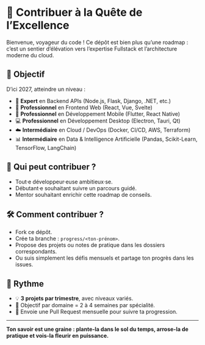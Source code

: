 # 🤝 Contribuer à la Quête de l’Excellence

Bienvenue, voyageur du code ! Ce dépôt est bien plus qu’une roadmap : c’est un sentier d’élévation vers l’expertise Fullstack et l’architecture moderne du cloud.

## 🎯 Objectif
D’ici 2027, atteindre un niveau :
- 🧠 **Expert** en Backend APIs (Node.js, Flask, Django, .NET, etc.)
- 🎨 **Professionnel** en Frontend Web (React, Vue, Svelte)
- 📱 **Professionnel** en Développement Mobile (Flutter, React Native)
- 💻 **Professionnel** en Développement Desktop (Electron, Tauri, Qt)
- ☁️ **Intermédiaire** en Cloud / DevOps (Docker, CI/CD, AWS, Terraform)
- 📊 **Intermédiaire** en Data & Intelligence Artificielle (Pandas, Scikit-Learn, TensorFlow, LangChain)

## 🪪 Qui peut contribuer ?
- Tout·e développeur·euse ambitieux·se.
- Débutant·e souhaitant suivre un parcours guidé.
- Mentor souhaitant enrichir cette roadmap de conseils.

## 🛠️ Comment contribuer ?
- Fork ce dépôt.
- Crée ta branche : `progress/<ton-prénom>`.
- Propose des projets ou notes de pratique dans les dossiers correspondants.
- Ou suis simplement les défis mensuels et partage ton progrès dans les issues.

## 📅 Rythme
- 💡 **3 projets par trimestre**, avec niveaux variés.
- 📌 Objectif par domaine = 2 à 4 semaines par spécialité.
- 🚀 Envoie une Pull Request mensuelle pour suivre ta progression.

---
**Ton savoir est une graine : plante-la dans le sol du temps, arrose-la de pratique et vois-la fleurir en puissance.**
